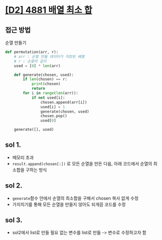# [[D2] 4881 배열 최소 합](https://swexpertacademy.com/main/talk/solvingClub/problemView.do)
## 접근 방법
순열 만들기
```python
def permutation(arr, r):
    # arr : 순열 만들 데이터가 저장된 배열
    # r : 순열의 길이
    used = [0] * len(arr)

    def generate(chosen, used):
        if len(chosen) == r:
            print(chosen)
            return
        for i in range(len(arr)):
            if not used[i]:
                chosen.append(arr[i])
                used[i] = 1
                generate(chosen, used)
                chosen.pop()
                used[0]

    generate([], used)
```
## sol 1.
- 메모리 초과
- `result.append(chosen[:])` 로 모든 순열을 만든 다음, 아래 코드에서 순열의 최소합을 구하는 방식

## sol 2.
- `generate`함수 안에서 순열의 최소합을 구해서 chosen 복사 없게 수정
- 가지치기를 통해 모든 순열을 만들지 않아도 되게끔 코드를 수정

## sol 3.
- sol2에서 list로 만들 필요 없는 변수를 list로 만듦 -> 변수로 수정하고자 함
